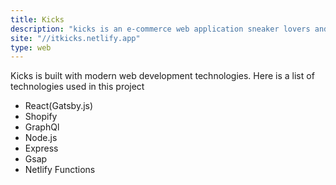 ```yaml
---
title: Kicks
description: "kicks is an e-commerce web application sneaker lovers and geeks can come to and sell, buy sneakers from popular to limited edition sneakers. It's a platform not to just sell but get conversation about sneakers going."
site: "//itkicks.netlify.app"
type: web
---
```


Kicks is built with modern web development technologies. Here is a list of technologies used in this project

- React(Gatsby.js)
- Shopify
- GraphQl
- Node.js
- Express
- Gsap
- Netlify Functions